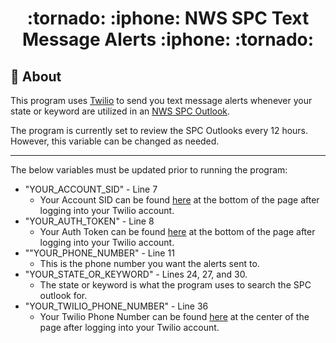 <h1 align="center">:tornado: :iphone: NWS SPC Text Message Alerts :iphone: :tornado:</h1>

## :page_facing_up: About

This program uses [Twilio](https://www.twilio.com/en-us) to send you text message alerts whenever your state or keyword are utilized in an [NWS SPC Outlook](https://www.spc.noaa.gov/products/outlook/).

The program is currently set to review the SPC Outlooks every 12 hours. However, this variable can be changed as needed.
_________________________________________________________________________________________________________________________________________________
The below variables must be updated prior to running the program:

- "YOUR_ACCOUNT_SID" - Line 7
  - Your Account SID can be found [here](https://console.twilio.com/) at the bottom of the page after logging into your Twilio account.
- "YOUR_AUTH_TOKEN" - Line 8
  - Your Auth Token can be found [here](https://console.twilio.com/) at the bottom of the page after logging into your Twilio account.
- ""YOUR_PHONE_NUMBER" - Line 11
  - This is the phone number you want the alerts sent to.
- "YOUR_STATE_OR_KEYWORD" - Lines 24, 27, and 30.
  - The state or keyword is what the program uses to search the SPC outlook for.
- "YOUR_TWILIO_PHONE_NUMBER" - Line 36
  - Your Twilio Phone Number can be found [here](https://console.twilio.com/) at the center of the page after logging into your Twilio account.
